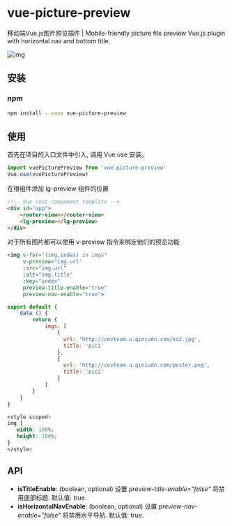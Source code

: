 vue-picture-preview
=============

移动端Vue.js图片预览插件 | Mobile-friendly picture file preview Vue.js plugin with horizontal nav and bottom title.

![img](https://github.com/xlogic92/vue-picture-preview/blob/master/demo.gif)

## 安装

### npm

``` sh
npm install --save vue-picture-preview
```

## 使用

首先在项目的入口文件中引入, 调用 Vue.use 安装。

```javascript
import vuePicturePreview from 'vue-picture-preview'
Vue.use(vuePicturePreview)
```

在根组件添加 lg-preview 组件的位置

```HTML
<!-- Vue root compoment template -->
<div id="app">
    <router-view></router-view>
    <lg-preview></lg-preview>
</div>
```

对于所有图片都可以使用 v-preview 指令来绑定他们的预览功能

```HTML
<img v-for="(img,index) in imgs" 
     v-preview="img.url" 
     :src="img.url" 
     :alt="img.title" 
     :key="index"
     preview-title-enable="true"
     preview-nav-enable="true">
```

```javascript
export default {
    data () {
        return {
            imgs: [
                {
                  url: 'http://covteam.u.qiniudn.com/ka2.jpg',
                  title: 'pic1'
                },
                {
                  url: 'http://covteam.u.qiniudn.com/poster.png',
                  title: 'pic2'
                }
            ]
        }
    }
}
```

```css
<style scoped>
img {
   width: 100%;
   height: 100%;
}
</style>
```

## API

- **isTitleEnable**: (boolean, optional) 设置 *preview-title-enable="false"* 将禁用底部标题. 默认值: true.
- **isHorizontalNavEnable**: (boolean, optional) 设置 *preview-nav-enable="false"* 将禁用水平导航. 默认值: true.
